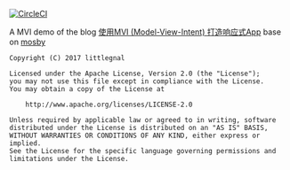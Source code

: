 [![CircleCI](https://circleci.com/gh/littleGnAl/Accounting/tree/master.svg?style=shield&circle-token=bb8f800ed32c82ad7f5c5042ed3c9ae5462c95e2)](https://circleci.com/gh/littleGnAl/Accounting/tree/master)

A MVI demo of the blog [使用MVI (Model-View-Intent) 打造响应式App](http://www.jianshu.com/p/5c59ac39ab6e) base on [mosby](https://github.com/sockeqwe/mosby)

    Copyright (C) 2017 littlegnal

    Licensed under the Apache License, Version 2.0 (the "License");
    you may not use this file except in compliance with the License.
    You may obtain a copy of the License at

        http://www.apache.org/licenses/LICENSE-2.0

    Unless required by applicable law or agreed to in writing, software
    distributed under the License is distributed on an "AS IS" BASIS,
    WITHOUT WARRANTIES OR CONDITIONS OF ANY KIND, either express or implied.
    See the License for the specific language governing permissions and
    limitations under the License.
